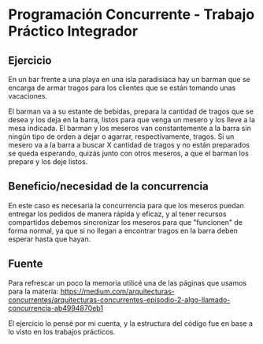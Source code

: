 # Programación Concurrente - Trabajo Práctico Integrador

## Ejercicio

En un bar frente a una playa en una isla paradisíaca hay un barman que se encarga de armar tragos para los clientes que se están tomando unas vacaciones.


El barman va a su estante de bebidas, prepara la cantidad de tragos que se desea y los deja en la barra, listos para que venga un mesero y los lleve a la mesa indicada. El barman y los meseros van constantemente a la barra sin ningún tipo de orden a dejar o agarrar, respectivamente, tragos. Si un mesero va a la barra a buscar X cantidad de tragos y no están preparados se queda esperando, quizás junto con otros meseros, a que el barman los prepare y los deje listos.

## Beneficio/necesidad de la concurrencia

En este caso es necesaria la concurrencia para que los meseros puedan entregar los pedidos de manera rápida y eficaz, y al tener recursos compartidos debemos sincronizar los meseros para que "funcionen" de forma normal, ya que si no llegan a encontrar tragos en la barra deben esperar hasta que hayan.

## Fuente

Para refrescar un poco la memoria utilicé una de las páginas que usamos para la materia: https://medium.com/arquitecturas-concurrentes/arquitecturas-concurrentes-episodio-2-algo-llamado-concurrencia-ab4994870eb1


El ejercicio lo pensé por mi cuenta, y la estructura del código fue en base a lo visto en los trabajos prácticos.